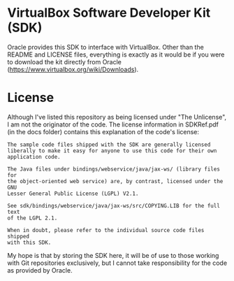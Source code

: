 # VirtualBox Software Developer Kit (SDK)

Oracle provides this SDK to interface with VirtualBox. Other than the README 
and LICENSE files, everything is exactly as it would be if you were to 
download the kit directly from Oracle 
(https://www.virtualbox.org/wiki/Downloads).

# License

Although I've listed this repository as being licensed under "The Unlicense", 
I am not the originator of the code. The license information in SDKRef.pdf 
(in the docs folder) contains this explanation of the code's license:

    The sample code files shipped with the SDK are generally licensed 
    liberally to make it easy for anyone to use this code for their own 
    application code.

    The Java files under bindings/webservice/java/jax-ws/ (library files for 
    the object-oriented web service) are, by contrast, licensed under the GNU 
    Lesser General Public License (LGPL) V2.1.
    
    See sdk/bindings/webservice/java/jax-ws/src/COPYING.LIB for the full text 
    of the LGPL 2.1.

    When in doubt, please refer to the individual source code files shipped 
    with this SDK.

My hope is that by storing the SDK here, it will be of use to those working 
with Git repositories exclusively, but I cannot take responsibility for the 
code as provided by Oracle.
